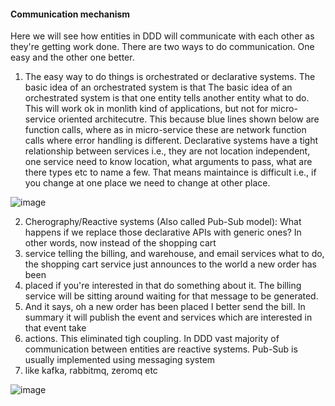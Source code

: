 #### Communication mechanism

Here we will see how entities in DDD will communicate with each other as they're getting work done. There are two ways to do communication. One easy and the other 
one better. 

1.  The easy way to do things is orchestrated or declarative systems.  The basic idea of an orchestrated system is that The basic idea of an orchestrated system is
that one entity tells another entity what to do. This will work ok in monlith kind of applications, but not for micro-service oriented architecutre. This because blue
lines shown below are function calls, where as in micro-service these are network function calls where error handling is different. Declarative systems have a tight 
relationship between services i.e., they are not location independent, one service need to know location, what arguments to pass, what are there types etc to name a few.
That means maintaince is difficult i.e., if you change at one place we need to change at other place.

![image](https://user-images.githubusercontent.com/10434795/203973617-b6397024-8c70-42ca-8e81-98d0f934ec09.png)

2. Cherography/Reactive systems (Also called Pub-Sub model):   What happens if we replace those declarative APIs with generic ones? In other words, now instead of the shopping cart
3.  service telling the billing, and warehouse, and email services what to do, the shopping cart service just announces to the world a new order has been
4.  placed if you're interested in that do something about it. The billing service will be sitting around waiting for that message to be generated.
5.  And it says, oh a new order has been placed I better send the bill. In summary it will publish the event and services which are interested in that event take 
6.  actions. This eliminated tigh coupling. In DDD vast majority of communication between entities are reactive systems. Pub-Sub is usually implemented using messaging system
7.  like kafka, rabbitmq, zeromq etc

![image](https://user-images.githubusercontent.com/10434795/203975121-02c982b2-ec90-42fa-a4ce-10251494d6d0.png)
